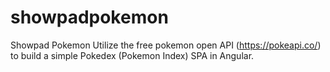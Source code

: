 # showpadpokemon
Showpad Pokemon
Utilize the free pokemon open API (https://pokeapi.co/) to build a simple Pokedex (Pokemon Index)
SPA in Angular.
